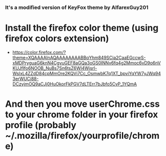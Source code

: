 ### It's a modified version of KeyFox theme by AlfarexGuy201

# Install the firefox color theme (using firefox colors extension)

* https://color.firefox.com/?theme=XQAAAAInAQAAAAAAAABBqYhm849SCia2CaaEGccwS-xMDPryguaG6knN4CgvuGEF8aGQa3oGS0INNv6fq4g2Mmoc6vD9o6nVKUJfIfo6NOOB_NuBs7Sn6tsZ6WI4Wjsrl-WslxL4ZZdD84cpMmOre2KQVi7Cc_OsmwbK7q1XT_bpviYqYW7yJWq943erWUCi88-DCzyjmOQ9aCJj0HuOkorFkPGV7dLTErr7bJbfo5CvP_1YQmA


# And then you move userChrome.css to your chrome folder in your firefox profile (probably ~/.mozilla/firefox/yourprofile/chrome)

